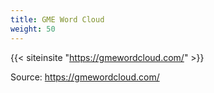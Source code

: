 ```yaml
---
title: GME Word Cloud
weight: 50
---
```



{{< siteinsite "https://gmewordcloud.com/" >}}

Source: https://gmewordcloud.com/
